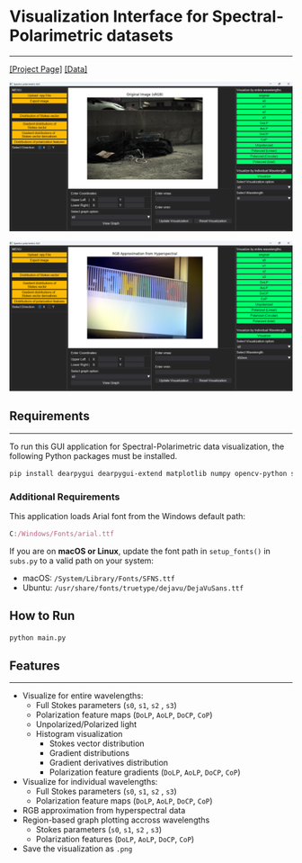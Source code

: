 # Visualization Interface for Spectral-Polarimetric datasets

---

[[Project Page]](https://eschoi.com/SPDataset/) [[Data]](https://huggingface.co/datasets/jyj7913/spectro-polarimetric)

![RGB_1.png](/example/RGB_1.png)

![Hyperspectral_1.png](/example/Hyperspectral_1.png)

## Requirements

---

To run this GUI application for Spectral-Polarimetric data visualization, the following Python packages must be installed.

```bash
pip install dearpygui dearpygui-extend matplotlib numpy opencv-python scipy
```

### Additional Requirements

This application loads Arial font from the Windows default path:

```jsx
C:/Windows/Fonts/arial.ttf
```

If you are on **macOS or Linux**, update the font path in `setup_fonts()` in `subs.py` to a valid path on your system:

- macOS: `/System/Library/Fonts/SFNS.ttf`
- Ubuntu: `/usr/share/fonts/truetype/dejavu/DejaVuSans.ttf`

## How to Run


```bash
python main.py
```

## Features

---

- Visualize for entire wavelengths:
    - Full Stokes parameters (`s0`, `s1`, `s2` , `s3`)
    - Polarization feature maps (`DoLP`, `AoLP`, `DoCP`, `CoP`)
    - Unpolarized/Polarized light
    - Histogram visualization
        - Stokes vector distribution
        - Gradient distributions
        - Gradient derivatives distribution
        - Polarization feature gradients (`DoLP`, `AoLP`, `DoCP`, `CoP`)
- Visualize for individual wavelengths:
    - Full Stokes parameters (`s0`, `s1`, `s2` , `s3`)
    - Polarization feature maps (`DoLP`, `AoLP`, `DoCP`, `CoP`)
- RGB approximation from hyperspectral data
- Region-based graph plotting accross wavelengths
    - Stokes parameters (`s0`, `s1`, `s2` , `s3`)
    - Polarization features (`DoLP`, `AoLP`, `DoCP`, `CoP`)
- Save the visualization as `.png`